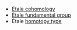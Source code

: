 - [Étale cohomology](Étale%20cohomology.md)
- [Étale fundamental group](Étale%20fundamental%20group)
- Étale [homotopy type](Étale%20homotopy%20type)